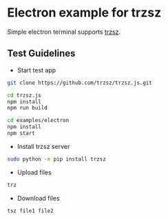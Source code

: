 # Electron example for trzsz

Simple electron terminal supports [trzsz](https://github.com/trzsz/trzsz).

## Test Guidelines

* Start test app
```sh
git clone https://github.com/trzsz/trzsz.js.git

cd trzsz.js
npm install
npm run build

cd examples/electron
npm install
npm start
```

* Install trzsz server
```sh
sudo python -m pip install trzsz
```

* Upload files
```sh
trz
```

* Download files
```sh
tsz file1 file2
```
